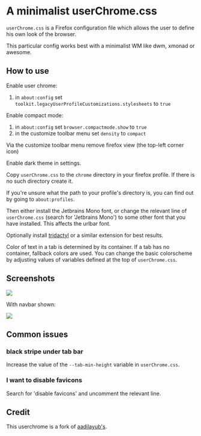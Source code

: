 # A minimalist userChrome.css

`userChrome.css` is a Firefox configuration file which allows the user to
define his own look of the browser.

This particular config works best with a minimalist WM like dwm, xmonad or
awesome.

## How to use

Enable user chrome:

1) in `about:config` set `toolkit.legacyUserProfileCustomizations.stylesheets` to `true`

Enable compact mode:

1) in `about:config` set `browser.compactmode.show` to `true`
2) in the customize toolbar menu set `density` to `compact`

Via the customize toolbar menu remove firefox view (the top-left corner icon)

Enable dark theme in settings.

Copy `userChrome.css` to the `chrome` directory in your firefox profile. If
there is no such directory create it.

If you're unsure what the path to your profile's directory is, you can find out
by going to `about:profiles`.

Then either install the Jetbrains Mono font, or change the relevant line of
`userChrome.css` (search for 'Jetbrains Mono') to some other font that you have
installed. This affects the urlbar font.

Optionally install [tridactyl](https://github.com/tridactyl/tridactyl) or a
similar extension for best results.

Color of text in a tab is determined by its container. If a tab has no
container, fallback colors are used. You can change the basic colorscheme by
adjusting values of variables defined at the top of `userChrome.css`.

## Screenshots

![](https://raw.githubusercontent.com/Dook97/firefox-qutebrowser-userchrome/screenshots/basic.png)

With navbar shown:

![](https://github.com/Dook97/firefox-qutebrowser-userchrome/blob/screenshots/urlbar.png)

## Common issues

### black stripe under tab bar

Increase the value of the `--tab-min-height` variable in `userChrome.css`.

### I want to disable favicons

Search for 'disable favicons' and uncomment the relevant line.

## Credit

This userchrome is a fork of
[aadilayub's](https://github.com/aadilayub/firefox-i3wm-theme).
